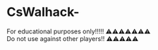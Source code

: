 # CsWalhack-
For educational purposes only!!!!!
:warning::warning::warning::warning::warning::warning::warning:<br>
Do not use against other players!!
:warning::warning::warning::warning::warning:
